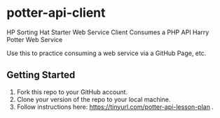 # potter-api-client
HP Sorting Hat Starter Web Service Client
Consumes a PHP API Harry Potter Web Service

Use this to practice consuming a web service via a GitHub Page, etc.

## Getting Started

1. Fork this repo to your GitHub account.
2. Clone your version of the repo to your local machine.
3. Follow instructions here: https://tinyurl.com/potter-api-lesson-plan
.
